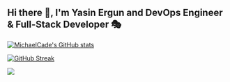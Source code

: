 ## Hi there 👋, I'm Yasin Ergun and DevOps Engineer & Full-Stack Developer 🎭



[![MichaelCade's GitHub stats](https://github-readme-stats.vercel.app/api?username=tuvaergun&show_icons=true&theme=radical)](https://github.com/anuraghazra/github-readme-stats)

[![GitHub Streak](https://github-readme-streak-stats.herokuapp.com/?user=tuvaergun&theme=dark)](https://git.io/streak-stats)

![](https://komarev.com/ghpvc/?username=tuvaergun&color=lightgrey)


<!--
**tuvaergun/tuvaergun** is a ✨ _special_ ✨ repository because its `README.md` (this file) appears on your GitHub profile.

Here are some ideas to get you started:

- 🔭 I’m currently working on ...
- 🌱 I’m currently learning ...
- 👯 I’m looking to collaborate on ...
- 🤔 I’m looking for help with ...
- 💬 Ask me about ...
- 📫 How to reach me: ...
- 😄 Pronouns: ...
- ⚡ Fun fact: ...
-->

